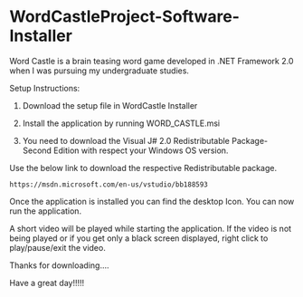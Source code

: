 # WordCastleProject-Software-Installer
Word Castle is a brain teasing word game developed in .NET Framework 2.0 when I was pursuing my undergraduate studies.

Setup Instructions:

1. Download the setup file in WordCastle Installer

2. Install the application by running WORD_CASTLE.msi

3. You need to download the Visual J# 2.0 Redistributable Package-Second Edition with respect your Windows OS version.

Use the below link to download the respective Redistributable package.

	https://msdn.microsoft.com/en-us/vstudio/bb188593

Once the application is installed you can find the desktop Icon. You   	can now run the application.

A short video will be played while starting the application. If the video is not being played or if you get only a black screen displayed, right click to play/pause/exit the video.

Thanks for downloading....

Have a great day!!!!!
